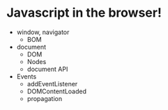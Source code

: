 # Javascript in the browser!

* window, navigator
  * BOM
* document
  * DOM
  * Nodes
  * document API
* Events
  * addEventListener
  * DOMContentLoaded
  * propagation
